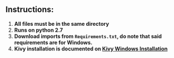 ## Instructions:

 1. **All files must be in the same directory**
 2. **Runs on python 2.7**
 3. **Download imports from `Requirements.txt`, do note that said requirements are for Windows.**
 4. **Kivy installation is documented on [Kivy Windows Installation](https://kivy.org/doc/stable/installation/installation-windows.html)**